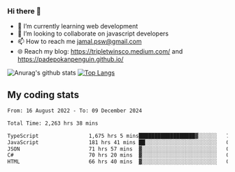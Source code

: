 ### Hi there 👋

<!--
**padepokanpenguin/padepokanpenguin** is a ✨ _special_ ✨ repository because its `README.md` (this file) appears on your GitHub profile.
-->

- 🌱 I’m currently learning  web development
- 👯 I’m looking to collaborate on javascript developers
- 📫 How to reach me jamal.psw@gmail.com
- 🌐 Reach my blog:
   https://tripletwinsco.medium.com/ and
   https://padepokanpenguin.github.io/

![Anurag's github stats](https://github-readme-stats.vercel.app/api?username=padepokanpenguin&count_private=true&disable_animations=false&show_icons=true&theme=default)
[![Top Langs](https://github-readme-stats.vercel.app/api/top-langs/?username=padepokanpenguin&theme=default&layout=compact)](https://github.com/padepokanpenguin)

## My coding stats

<!--START_SECTION:waka-->

```txt
From: 16 August 2022 - To: 09 December 2024

Total Time: 2,263 hrs 38 mins

TypeScript                1,675 hrs 5 mins██████████████████▓░░░░░░   74.00 %
JavaScript                181 hrs 41 mins ██░░░░░░░░░░░░░░░░░░░░░░░   08.03 %
JSON                      71 hrs 57 mins  ▓░░░░░░░░░░░░░░░░░░░░░░░░   03.18 %
C#                        70 hrs 20 mins  ▓░░░░░░░░░░░░░░░░░░░░░░░░   03.11 %
HTML                      66 hrs 40 mins  ▓░░░░░░░░░░░░░░░░░░░░░░░░   02.95 %
```

<!--END_SECTION:waka-->


